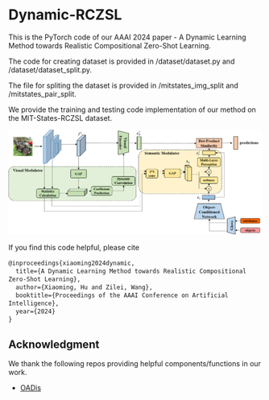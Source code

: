 # Dynamic-RCZSL
This is the PyTorch code of our AAAI 2024 paper - A Dynamic Learning Method towards Realistic Compositional Zero-Shot Learning.

The code for creating dataset is provided in /dataset/dataset.py and /dataset/dataset_split.py.

The file for spliting the dataset is provided in /mitstates_img_split and /mitstates_pair_split.

We provide the training and testing code implementation of our method on the MIT-States-RCZSL dataset.

<p align="center">
  <img src="fig.png" />
</p>

If you find this code helpful, please cite
```
@inproceedings{xiaoming2024dynamic,
  title={A Dynamic Learning Method towards Realistic Compositional Zero-Shot Learning},
  author={Xiaoming, Hu and Zilei, Wang},
  booktitle={Proceedings of the AAAI Conference on Artificial Intelligence},
  year={2024}
}

```
## Acknowledgment
We thank the following repos providing helpful components/functions in our work.

- [OADis](https://github.com/nirat1606/OADis)
